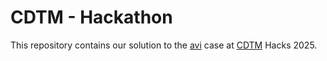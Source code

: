 # CDTM - Hackathon

This repository contains our solution to the [avi](https://www.avimedical.com/en) case at [CDTM](https://www.cdtm.com) Hacks 2025.
